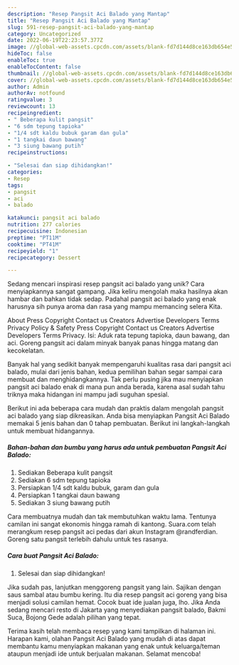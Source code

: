 ```yaml
---
description: "Resep Pangsit Aci Balado yang Mantap"
title: "Resep Pangsit Aci Balado yang Mantap"
slug: 591-resep-pangsit-aci-balado-yang-mantap
category: Uncategorized
date: 2022-06-19T22:23:57.377Z
image: //global-web-assets.cpcdn.com/assets/blank-fd7d144d8ce163db654e5a02c40b08a2775adb7897d16e4062681dc7e1b2800f.png
hideToc: false
enableToc: true
enableTocContent: false
thumbnail: //global-web-assets.cpcdn.com/assets/blank-fd7d144d8ce163db654e5a02c40b08a2775adb7897d16e4062681dc7e1b2800f.png
cover: //global-web-assets.cpcdn.com/assets/blank-fd7d144d8ce163db654e5a02c40b08a2775adb7897d16e4062681dc7e1b2800f.png
author: Admin
authorAv: notfound
ratingvalue: 3
reviewcount: 13
recipeingredient:
- " Beberapa kulit pangsit"
- "6 sdm tepung tapioka"
- "1/4 sdt kaldu bubuk garam dan gula"
- "1 tangkai daun bawang"
- "3 siung bawang putih"
recipeinstructions:

- "Selesai dan siap dihidangkan!"
categories:
- Resep
tags:
- pangsit
- aci
- balado

katakunci: pangsit aci balado 
nutrition: 277 calories
recipecuisine: Indonesian
preptime: "PT11M"
cooktime: "PT41M"
recipeyield: "1"
recipecategory: Dessert

---
```





Sedang mencari inspirasi resep pangsit aci balado yang unik? Cara menyiapkannya sangat gampang. Jika keliru mengolah maka hasilnya akan hambar dan bahkan tidak sedap. Padahal pangsit aci balado yang enak harusnya sih punya aroma dan rasa yang mampu memancing selera Kita.





About Press Copyright Contact us Creators Advertise Developers Terms Privacy Policy &amp; Safety Press Copyright Contact us Creators Advertise Developers Terms Privacy. Isi: Aduk rata tepung tapioka, daun bawang, dan aci. Goreng pangsit aci dalam minyak banyak panas hingga matang dan kecokelatan.

Banyak hal yang sedikit banyak mempengaruhi kualitas rasa dari pangsit aci balado, mulai dari jenis bahan, kedua pemilihan bahan segar sampai cara membuat dan menghidangkannya. Tak perlu pusing jika mau menyiapkan pangsit aci balado enak di mana pun anda berada, karena asal sudah tahu triknya maka hidangan ini mampu jadi suguhan spesial.






Berikut ini ada beberapa cara mudah dan praktis dalam mengolah pangsit aci balado yang siap dikreasikan. Anda bisa menyiapkan Pangsit Aci Balado memakai 5 jenis bahan dan 0 tahap pembuatan. Berikut ini langkah-langkah untuk membuat hidangannya.

<!--inarticleads1-->

##### Bahan-bahan dan bumbu yang harus ada untuk pembuatan Pangsit Aci Balado:

1. Sediakan  Beberapa kulit pangsit
1. Sediakan 6 sdm tepung tapioka
1. Persiapkan 1/4 sdt kaldu bubuk, garam dan gula
1. Persiapkan 1 tangkai daun bawang
1. Sediakan 3 siung bawang putih


Cara membuatnya mudah dan tak membutuhkan waktu lama. Tentunya camilan ini sangat ekonomis hingga ramah di kantong. Suara.com telah merangkum resep pangsit aci pedas dari akun Instagram @randferdian. Goreng satu pangsit terlebih dahulu untuk tes rasanya. 

<!--inarticleads2-->

##### Cara buat Pangsit Aci Balado:


1. Selesai dan siap dihidangkan!

Jika sudah pas, lanjutkan menggoreng pangsit yang lain. Sajikan dengan saus sambal atau bumbu kering. Itu dia resep pangsit aci goreng yang bisa menjadi solusi camilan hemat. Cocok buat ide jualan juga, lho. Jika Anda sedang mencari resto di Jakarta yang menyediakan pangsit balado, Bakmi Suca, Bojong Gede adalah pilihan yang tepat. 

Terima kasih telah membaca resep yang kami tampilkan di halaman ini. Harapan kami, olahan Pangsit Aci Balado yang mudah di atas dapat membantu kamu menyiapkan makanan yang enak untuk keluarga/teman ataupun menjadi ide untuk berjualan makanan. Selamat mencoba!

